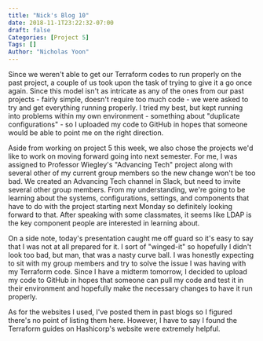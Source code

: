 ```yaml
---
title: "Nick's Blog 10"
date: 2018-11-1T23:22:32-07:00
draft: false
Categories: [Project 5]
Tags: []
Author: "Nicholas Yoon"
---
```

Since we weren't able to get our Terraform codes to run properly on the past project, a couple of us took upon the task of trying to give it a go once again. Since this model isn't as intricate as any of the ones from our past projects - fairly simple, doesn't require too much code - we were asked to try and get everything running properly. I tried my best, but kept running into problems within my own environment - something about "duplicate configurations" - so I uploaded my code to GitHub in hopes that someone would be able to point me on the right direction.

Aside from working on project 5 this week, we also chose the projects we'd like to work on moving forward going into next semester. For me, I was assigned to Professor Wiegley's "Advancing Tech" project along with several other of my current group members so the new change won't be too bad. We created an Advancing Tech channel in Slack, but need to invite several other group members. From my understanding, we're going to be learning about the systems, configurations, settings, and components that have to do with the project starting next Monday so definitely looking forward to that. After speaking with some classmates, it seems like LDAP is the key component people are interested in learning about.

On a side note, today's presentation caught me off guard so it's easy to say that I was not at all prepared for it. I sort of "winged-it" so hopefully I didn't look too bad, but man, that was a nasty curve ball. I was honestly expecting to sit with my group members and try to solve the issue I was having with my Terraform code. Since I have a midterm tomorrow, I decided to upload my code to GitHub in hopes that someone can pull my code and test it in their environment and hopefully make the necessary changes to have it run properly. 

As for the websites I used, I've posted them in past blogs so I figured there's no point of listing them here. However, I have to say I found the Terraform guides on Hashicorp's website were extremely helpful. 